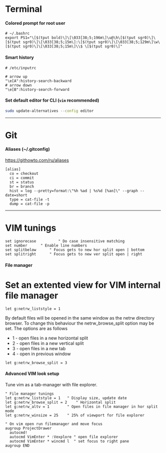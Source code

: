 # Terminal
#### Colored prompt for root user 
```
# ~/.bashrc
export PS1="\[$(tput bold)\]\[\033[38;5;196m\]\u@\h\[$(tput sgr0)\]\[$(tput sgr0)\]\[\033[38;5;15m\]:\[$(tput sgr0)\]\[\033[38;5;129m\]\w\[$(tput sgr0)\]\[\033[38;5;15m\]\\$ \[$(tput sgr0)\]"
```

#### Smart history
```
# /etc/inputrc

# arrow up
"\e[A":history-search-backward
# arrow down
"\e[B":history-search-forward
```

#### Set default editor for CLI (`vim` recommended)
```sh
sudo update-alternatives --config editor
```

----
# Git
#### Aliases (~/.gitconfig)
https://githowto.com/ru/aliases
```
[alias]
  co = checkout
  ci = commit
  st = status
  br = branch
  hist = log --pretty=format:\"%h %ad | %s%d [%an]\" --graph --date=short
  type = cat-file -t
  dump = cat-file -p
```

----
# VIM tunings
```
set ignorecase          " Do case insensitive matching
set number		" Enable line numbers
set splitbelow		" Focus gets to new hor split open | bottom
set splitright 		" Focus gets to new ver split open | right
```

#### File manager
# Set an extented view for VIM internal file manager
```
let g:netrw_liststyle = 1
```

By default files will be opened in the same window as the netrw directory browser. 
To change this behaviour the netrw_browse_split option may be set. The options are as follows
* 1 - open files in a new horizontal split
* 2 - open files in a new vertical split
* 3 - open files in a new tab
* 4 - open in previous window

```
let g:netrw_browse_split = 3
```

#### Advanced VIM look setup
Tune vim as a tab-manager with file explorer.
```
" File manager tunings
let g:netrw_liststyle = 1	" Display size, update date
let g:netrw_browse_split = 2	" Horizontal split
let g:netrw_altv = 1		" Open files in file manager in hor split mode
let g:netrw_winsize = 25	" 25% of viewport for file explorer

" On vim open run filemanager and move focus
augroup ProjectDrawer
  autocmd!
  autocmd VimEnter * :Vexplore " open file explorer
  autocmd VimEnter * wincmd l  " set focus to right pane
augroup END
```

